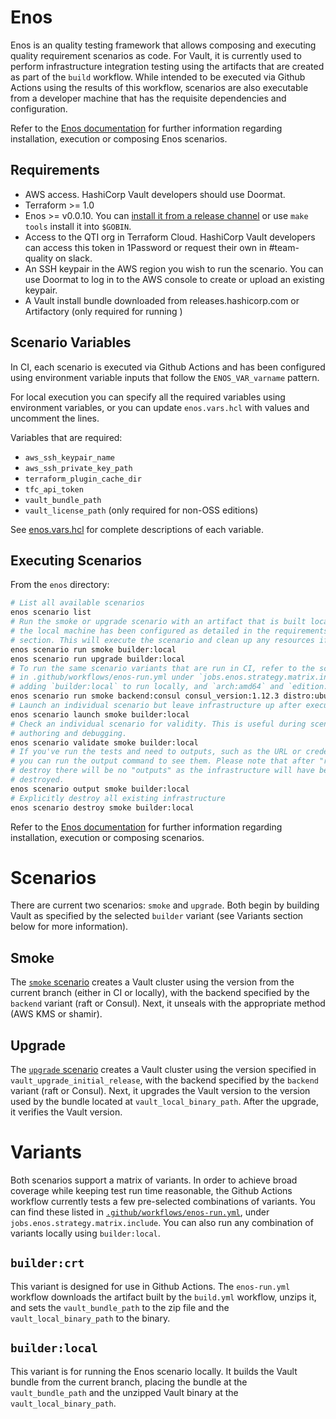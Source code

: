 # Enos

Enos is an quality testing framework that allows composing and executing quality
requirement scenarios as code. For Vault, it is currently used to perform
infrastructure integration testing using the artifacts that are created as part
of the `build` workflow. While intended to be executed via Github Actions using
the results of this workflow, scenarios are also executable from a developer
machine that has the requisite dependencies and configuration.

Refer to the [Enos documentation](https://github.com/hashicorp/Enos-Docs)
for further information regarding installation, execution or composing Enos scenarios.

## Requirements
* AWS access. HashiCorp Vault developers should use Doormat.
* Terraform >= 1.0
* Enos >= v0.0.10. You can [install it from a release channel](https://github.com/hashicorp/Enos-Docs/blob/main/installation.md) or use `make tools` install it into `$GOBIN`.
* Access to the QTI org in Terraform Cloud. HashiCorp Vault developers can
  access this token in 1Password or request their own in #team-quality on slack.
* An SSH keypair in the AWS region you wish to run the scenario. You can use
  Doormat to log in to the AWS console to create or upload an existing keypair.
* A Vault install bundle downloaded from releases.hashicorp.com or Artifactory
(only required for running )

## Scenario Variables
In CI, each scenario is executed via Github Actions and has been configured using
environment variable inputs that follow the `ENOS_VAR_varname` pattern.

For local execution you can specify all the required variables using environment
variables, or you can update `enos.vars.hcl` with values and uncomment the lines.

Variables that are required:
- `aws_ssh_keypair_name`
- `aws_ssh_private_key_path`
- `terraform_plugin_cache_dir`
- `tfc_api_token`
- `vault_bundle_path`
- `vault_license_path` (only required for non-OSS editions)

See [enos.vars.hcl](./enos.vars.hcl) for complete descriptions of each variable.

## Executing Scenarios
From the `enos` directory:

```bash
# List all available scenarios
enos scenario list
# Run the smoke or upgrade scenario with an artifact that is built locally. Make sure
# the local machine has been configured as detailed in the requirements
# section. This will execute the scenario and clean up any resources if successful.
enos scenario run smoke builder:local
enos scenario run upgrade builder:local
# To run the same scenario variants that are run in CI, refer to the scenarios listed
# in .github/workflows/enos-run.yml under `jobs.enos.strategy.matrix.include`,
# adding `builder:local` to run locally, and `arch:amd64` and `edition:<current_edition>`.
enos scenario run smoke backend:consul consul_version:1.12.3 distro:ubuntu unseal_method:aws_kms
# Launch an individual scenario but leave infrastructure up after execution
enos scenario launch smoke builder:local
# Check an individual scenario for validity. This is useful during scenario
# authoring and debugging.
enos scenario validate smoke builder:local
# If you've run the tests and need to outputs, such as the URL or credentials,
# you can run the output command to see them. Please note that after "run" or
# destroy there will be no "outputs" as the infrastructure will have been
# destroyed.
enos scenario output smoke builder:local
# Explicitly destroy all existing infrastructure
enos scenario destroy smoke builder:local
```

Refer to the [Enos documentation](https://github.com/hashicorp/Enos-Docs)
for further information regarding installation, execution or composing scenarios.

# Scenarios

There are current two scenarios: `smoke` and `upgrade`. Both begin by building Vault
as specified by the selected `builder` variant (see Variants section below for more
information).

## Smoke

The [`smoke` scenario](./enos-scenario-smoke.hcl) creates a Vault cluster using 
the version from the current branch (either in CI or locally), with the backend
specified by the `backend` variant (raft or Consul). Next, it unseals with the
appropriate method (AWS KMS or shamir).

## Upgrade

The [`upgrade` scenario](./enos-scenario-upgrade.hcl) creates a Vault cluster using 
the version specified in `vault_upgrade_initial_release`, with the backend specified 
by the `backend` variant (raft or Consul). Next, it upgrades the Vault version to the 
version used by the bundle located at `vault_local_binary_path`. After the upgrade, it 
verifies the Vault version.

# Variants

Both scenarios support a matrix of variants. In order to achieve broad coverage while
keeping test run time reasonable, the Github Actions workflow currently tests a few
pre-selected combinations of variants. You can find these listed in
[`.github/workflows/enos-run.yml`](../.github/workflows/enos-run.yml), under `jobs.enos.strategy.matrix.include`. You can
 also run any combination of variants locally using `builder:local`.

## `builder:crt`

This variant is designed for use in Github Actions. The `enos-run.yml` workflow 
downloads the artifact built by the `build.yml` workflow, unzips it, and sets the
`vault_bundle_path` to the zip file and the `vault_local_binary_path` to the binary.

## `builder:local`

This variant is for running the Enos scenario locally. It builds the Vault bundle
from the current branch, placing the bundle at the `vault_bundle_path` and the 
unzipped Vault binary at the `vault_local_binary_path`.
